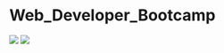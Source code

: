 # Web_Developer_Bootcamp

![](personal_website/image/website01.png)
![](personal_website/image/website02.png)
